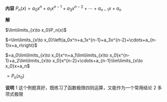 **内容**
$P_n(x)=a_0x^n+a_1x^{n-1}+a_3x^{n-2}+\cdots+a_{n-1}x+a_n$

**解**

$\lim\limits_{x\to x_0}P_n(x)$

$=\lim\limits_{x\to x_0}\left(a_0x^n+a_1x^{n-1}+a_3x^{n-2}+\cdots+a_{n-1}x+a_n\right)$

$=a_0\lim\limits_{x\to x_0}x^n+a_1\lim\limits_{x\to x_0}x^{n-1}+a_2\lim\limits_{x\to x_0}x^{n-2}+\cdots+a_{n-1}\lim\limits_{x\to x_0}x+a_n$

$=P_n(x_0)$

**说明**
1 这个例题真好，既练习了函数极限四则运算，又能作为一个常用结论
2 多项式极限

